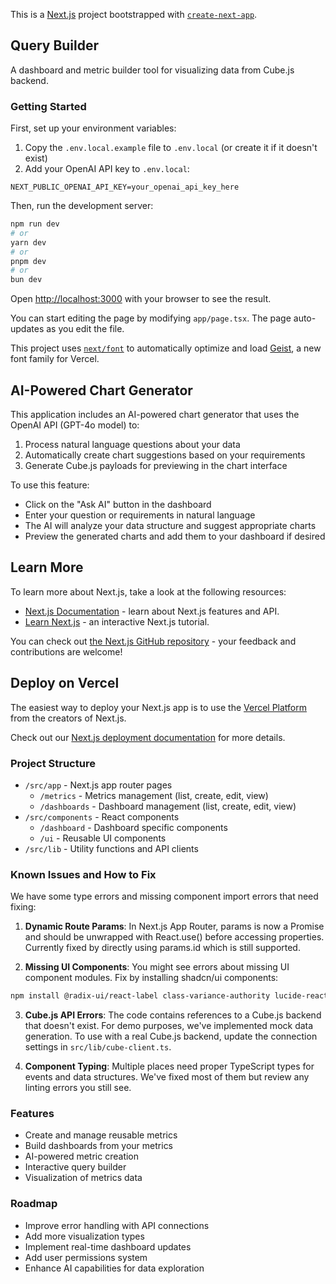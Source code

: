 This is a [Next.js](https://nextjs.org) project bootstrapped with [`create-next-app`](https://nextjs.org/docs/app/api-reference/cli/create-next-app).

## Query Builder

A dashboard and metric builder tool for visualizing data from Cube.js backend.

### Getting Started

First, set up your environment variables:

1. Copy the `.env.local.example` file to `.env.local` (or create it if it doesn't exist)
2. Add your OpenAI API key to `.env.local`:

```
NEXT_PUBLIC_OPENAI_API_KEY=your_openai_api_key_here
```

Then, run the development server:

```bash
npm run dev
# or
yarn dev
# or
pnpm dev
# or
bun dev
```

Open [http://localhost:3000](http://localhost:3000) with your browser to see the result.

You can start editing the page by modifying `app/page.tsx`. The page auto-updates as you edit the file.

This project uses [`next/font`](https://nextjs.org/docs/app/building-your-application/optimizing/fonts) to automatically optimize and load [Geist](https://vercel.com/font), a new font family for Vercel.

## AI-Powered Chart Generator

This application includes an AI-powered chart generator that uses the OpenAI API (GPT-4o model) to:

1. Process natural language questions about your data
2. Automatically create chart suggestions based on your requirements
3. Generate Cube.js payloads for previewing in the chart interface

To use this feature:

- Click on the "Ask AI" button in the dashboard
- Enter your question or requirements in natural language
- The AI will analyze your data structure and suggest appropriate charts
- Preview the generated charts and add them to your dashboard if desired

## Learn More

To learn more about Next.js, take a look at the following resources:

- [Next.js Documentation](https://nextjs.org/docs) - learn about Next.js features and API.
- [Learn Next.js](https://nextjs.org/learn) - an interactive Next.js tutorial.

You can check out [the Next.js GitHub repository](https://github.com/vercel/next.js) - your feedback and contributions are welcome!

## Deploy on Vercel

The easiest way to deploy your Next.js app is to use the [Vercel Platform](https://vercel.com/new?utm_medium=default-template&filter=next.js&utm_source=create-next-app&utm_campaign=create-next-app-readme) from the creators of Next.js.

Check out our [Next.js deployment documentation](https://nextjs.org/docs/app/building-your-application/deploying) for more details.

### Project Structure

- `/src/app` - Next.js app router pages
  - `/metrics` - Metrics management (list, create, edit, view)
  - `/dashboards` - Dashboard management (list, create, edit, view)
- `/src/components` - React components
  - `/dashboard` - Dashboard specific components
  - `/ui` - Reusable UI components
- `/src/lib` - Utility functions and API clients

### Known Issues and How to Fix

We have some type errors and missing component import errors that need fixing:

1. **Dynamic Route Params**: In Next.js App Router, params is now a Promise and should be unwrapped with React.use() before accessing properties. Currently fixed by directly using params.id which is still supported.

2. **Missing UI Components**: You might see errors about missing UI component modules. Fix by installing shadcn/ui components:

```bash
npm install @radix-ui/react-label class-variance-authority lucide-react
```

3. **Cube.js API Errors**: The code contains references to a Cube.js backend that doesn't exist. For demo purposes, we've implemented mock data generation. To use with a real Cube.js backend, update the connection settings in `src/lib/cube-client.ts`.

4. **Component Typing**: Multiple places need proper TypeScript types for events and data structures. We've fixed most of them but review any linting errors you still see.

### Features

- Create and manage reusable metrics
- Build dashboards from your metrics
- AI-powered metric creation
- Interactive query builder
- Visualization of metrics data

### Roadmap

- Improve error handling with API connections
- Add more visualization types
- Implement real-time dashboard updates
- Add user permissions system
- Enhance AI capabilities for data exploration
